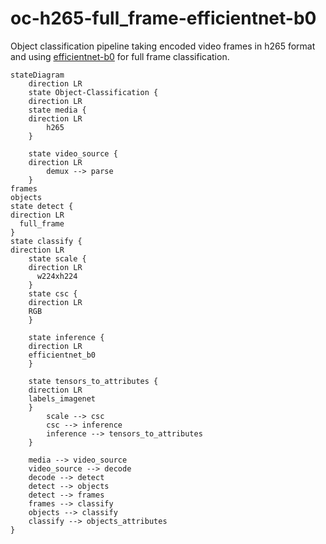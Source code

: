 # oc-h265-full_frame-efficientnet-b0

Object classification pipeline taking encoded video frames in h265 format and using [efficientnet-b0](https://github.com/openvinotoolkit/open_model_zoo/tree/master/models/public/efficientnet-b0) for full frame classification.

```mermaid
stateDiagram
    direction LR  
    state Object-Classification {
    direction LR
    state media {
	direction LR
		h265
    }

    state video_source {
	direction LR
		demux --> parse 
    }
frames
objects
state detect {
direction LR
  full_frame
}
state classify {
direction LR
    state scale {
	direction LR
      w224xh224
    }
    state csc {
	direction LR
    RGB
    }

    state inference {
	direction LR
    efficientnet_b0
    }

    state tensors_to_attributes {
	direction LR
    labels_imagenet
    }
		scale --> csc
		csc --> inference
		inference --> tensors_to_attributes
    }
    
    media --> video_source
    video_source --> decode
    decode --> detect
	detect --> objects
	detect --> frames
	frames --> classify
	objects --> classify
    classify --> objects_attributes
} 
```
